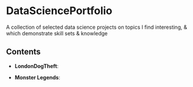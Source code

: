 # DataSciencePortfolio
A collection of selected data science projects on topics I find interesting, & which demonstrate skill sets & knowledge

## Contents
- **LondonDogTheft**: 

- **Monster Legends**: 
